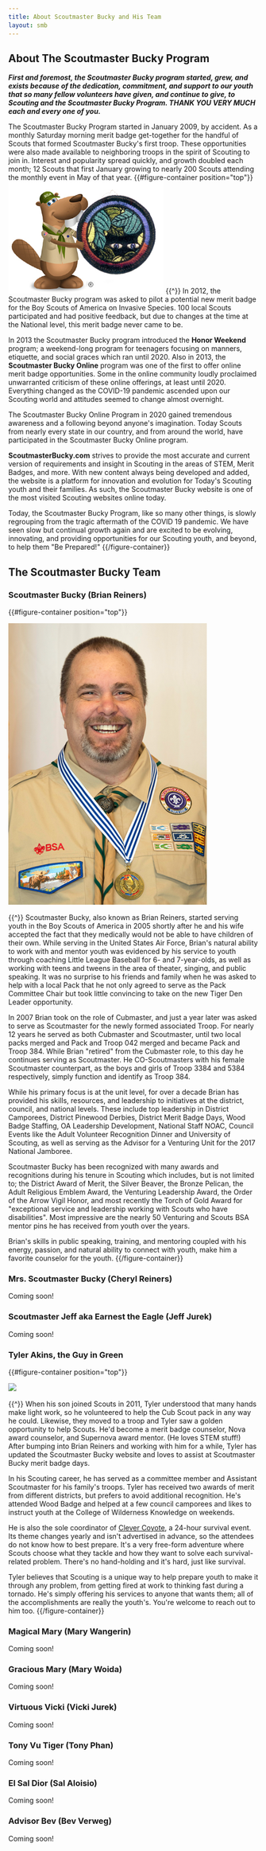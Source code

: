 ```yaml
---
title: About Scoutmaster Bucky and His Team
layout: smb
---
```


## About The Scoutmaster Bucky Program

***First and foremost, the Scoutmaster Bucky program started, grew, and exists because of the dedication, commitment, and support to our youth that so many fellow volunteers have given, and continue to give, to Scouting and the Scoutmaster Bucky Program. THANK YOU VERY MUCH each and every one of you.***

The Scoutmaster Bucky Program started in January 2009, by accident. As a monthly Saturday morning merit badge get-together for the handful of Scouts that formed Scoutmaster Bucky's first troop. These opportunities were also made available to neighboring troops in the spirit of Scouting to join in. Interest and popularity spread quickly, and growth doubled each month; 12 Scouts that first January growing to nearly 200 Scouts attending the monthly event in May of that year.
{{#figure-container position="top"}}
<img src="smb-invasive-species.jpg" class="Maw(100%)">
{{^}}
In 2012, the Scoutmaster Bucky program was asked to pilot a potential new merit badge for the Boy Scouts of America on Invasive Species.  100 local Scouts participated and had positive feedback, but due to changes at the time at the National level, this merit badge never came to be.

In 2013 the Scoutmaster Bucky program introduced the **Honor Weekend** program; a weekend-long program for teenagers focusing on manners, etiquette, and social graces which ran until 2020. Also in 2013, the **Scoutmaster Bucky Online** program was one of the first to offer online merit badge opportunities. Some in the online community loudly proclaimed unwarranted criticism of these online offerings, at least until 2020. Everything changed as the COVID-19 pandemic ascended upon our Scouting world and attitudes seemed to change almost overnight.

The Scoutmaster Bucky Online Program in 2020 gained tremendous awareness and a following beyond anyone's imagination. Today Scouts from nearly every state in our country, and from around the world, have participated in the Scoutmaster Bucky Online program.

**ScoutmasterBucky.com** strives to provide the most accurate and current version of requirements and insight in Scouting in the areas of STEM, Merit Badges, and more. With new content always being developed and added, the website is a platform for innovation and evolution for Today's Scouting youth and their families. As such, the Scoutmaster Bucky website is one of the most visited Scouting websites online today.

Today, the Scoutmaster Bucky Program, like so many other things, is slowly regrouping from the tragic aftermath of the COVID 19 pandemic.  We have seen slow but continual growth again and are excited to be evolving, innovating, and providing opportunities for our Scouting youth, and beyond, to help them "Be Prepared!"
{{/figure-container}}

## The Scoutmaster Bucky Team

### Scoutmaster Bucky (Brian Reiners)

{{#figure-container position="top"}}

<img src="brian-reiners-profile.png" class="Maw(100%)">

{{^}}
Scoutmaster Bucky, also known as Brian Reiners, started serving youth in the Boy Scouts of America in 2005 shortly after he and his wife accepted the fact that they medically would not be able to have children of their own. While serving in the United States Air Force, Brian's natural ability to work with and mentor youth was evidenced by his service to youth through coaching Little League Baseball for 6- and 7-year-olds, as well as working with teens and tweens in the area of theater, singing, and public speaking.  It was no surprise to his friends and family when he was asked to help with a local Pack that he not only agreed to serve as the Pack Committee Chair but took little convincing to take on the new Tiger Den Leader opportunity.

In 2007 Brian took on the role of Cubmaster, and just a year later was asked to serve as Scoutmaster for the newly formed associated Troop. For nearly 12 years he served as both Cubmaster and Scoutmaster, until two local packs merged and Pack and Troop 042 merged and became Pack and Troop 384. While Brian "retired" from the Cubmaster role, to this day he continues serving as Scoutmaster.  He CO-Scoutmasters with his female Scoutmaster counterpart, as the boys and girls of Troop 3384 and 5384 respectively, simply function and identify as Troop 384.

While his primary focus is at the unit level, for over a decade Brian has provided his skills, resources, and leadership to initiatives at the district, council, and national levels. These include top leadership in District Camporees, District Pinewood Derbies, District Merit Badge Days, Wood Badge Staffing, OA Leadership Development, National Staff NOAC, Council Events like the Adult Volunteer Recognition Dinner and University of Scouting, as well as serving as the Advisor for a Venturing Unit for the 2017 National Jamboree.

Scoutmaster Bucky has been recognized with many awards and recognitions during his tenure in Scouting which includes, but is not limited to; the District Award of Merit, the Silver Beaver, the Bronze Pelican, the Adult Religious Emblem Award, the Venturing Leadership Award, the Order of the Arrow Vigil Honor, and most recently the Torch of Gold Award for "exceptional service and leadership working with Scouts who have disabilities". Most impressive are the nearly 50 Venturing and Scouts BSA mentor pins he has received from youth over the years.

Brian's skills in public speaking, training, and mentoring coupled with his energy, passion, and natural ability to connect with youth, make him a favorite counselor for the youth.
{{/figure-container}}


### Mrs. Scoutmaster Bucky (Cheryl Reiners)

Coming soon!


### Scoutmaster Jeff aka Earnest the Eagle (Jeff Jurek)

Coming soon!


### Tyler Akins, the Guy in Green

{{#figure-container position="top"}}

<img src="/images/clever-coyote-logo.png" class="Maw(100%)">

{{^}}
When his son joined Scouts in 2011, Tyler understood that many hands make light work, so he volunteered to help the Cub Scout pack in any way he could. Likewise, they moved to a troop and Tyler saw a golden opportunity to help Scouts. He'd become a merit badge counselor, Nova award counselor, and Supernova award mentor. (He loves STEM stuff!) After bumping into Brian Reiners and working with him for a while, Tyler has updated the Scoutmaster Bucky website and loves to assist at Scoutmaster Bucky merit badge days.

In his Scouting career, he has served as a committee member and Assistant Scoutmaster for his family's troops. Tyler has received two awards of merit from different districts, but prefers to avoid additional recognition. He's attended Wood Badge and helped at a few council camporees and likes to instruct youth at the College of Wilderness Knowledge on weekends.

He is also the sole coordinator of [Clever Coyote](https://clever-coyote.8b.io/), a 24-hour survival event. Its theme changes yearly and isn't advertised in advance, so the attendees do not know how to best prepare. It's a very free-form adventure where Scouts choose what they tackle and how they want to solve each survival-related problem. There's no hand-holding and it's hard, just like survival.

Tyler believes that Scouting is a unique way to help prepare youth to make it through any problem, from getting fired at work to thinking fast during a tornado. He's simply offering his services to anyone that wants them; all of the accomplishments are really the youth's. You're welcome to reach out to him too.
{{/figure-container}}


### Magical Mary (Mary Wangerin)

Coming soon!


### Gracious Mary (Mary Woida)

Coming soon!


### Virtuous Vicki (Vicki Jurek)

Coming soon!


### Tony Vu Tiger (Tony Phan)

Coming soon!


### El Sal Dior (Sal Aloisio)

Coming soon!


### Advisor Bev (Bev Verweg)

Coming soon!
